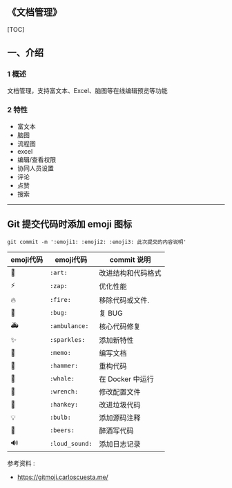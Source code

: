 ## 《文档管理》

[TOC]

## 一、介绍

### 1 概述

文档管理，支持富文本、Excel、脑图等在线编辑预览等功能

### 2 特性

* 富文本
* 脑图
* 流程图
* excel
* 编辑/查看权限 
* 协同人员设置 
* 评论
* 点赞
* 搜索

***

## Git 提交代码时添加 emoji 图标

```git
git commit -m ':emoji1: :emoji2: :emoji3: 此次提交的内容说明'
```

|	emoji代码	|	emoji代码	|commit 说明|
|----|----|----|
|:art:|```:art:```|改进结构和代码格式|
|⚡️|```:zap:```|优化性能|
|🔥|```:fire:```|移除代码或文件.|
|🐛|```:bug:```|复 BUG|
|🚑|```:ambulance:```|核心代码修复|
|✨|```:sparkles:```|添加新特性|
|📝|```:memo:```|编写文档|
|🔨|```:hammer:```|重构代码|
|🐳|```:whale:```|在 Docker 中运行|
|🔧|```:wrench:```|修改配置文件|
|💩|```:hankey:```|改进垃圾代码|
|💡|```:bulb:```|添加源码注释|
|🍻|```:beers:```|醉酒写代码|
|🔊|```:loud_sound:```|添加日志记录|




参考资料 :

- https://gitmoji.carloscuesta.me/


